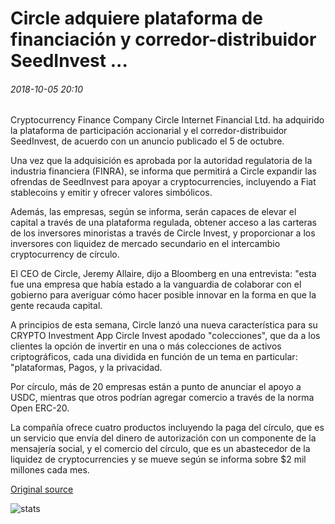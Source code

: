 # Circle adquiere plataforma de financiación y corredor-distribuidor SeedInvest ...

###### 2018-10-05 20:10

Cryptocurrency Finance Company Circle Internet Financial Ltd. ha adquirido la plataforma de participación accionarial y el corredor-distribuidor SeedInvest, de acuerdo con un anuncio publicado el 5 de octubre.

Una vez que la adquisición es aprobada por la autoridad regulatoria de la industria financiera (FINRA), se informa que permitirá a Circle expandir las ofrendas de SeedInvest para apoyar a cryptocurrencies, incluyendo a Fiat stablecoins y emitir y ofrecer valores simbólicos.

Además, las empresas, según se informa, serán capaces de elevar el capital a través de una plataforma regulada, obtener acceso a las carteras de los inversores minoristas a través de Circle Invest, y proporcionar a los inversores con liquidez de mercado secundario en el intercambio cryptocurrency de círculo.

El CEO de Circle, Jeremy Allaire, dijo a Bloomberg en una entrevista: "esta fue una empresa que había estado a la vanguardia de colaborar con el gobierno para averiguar cómo hacer posible innovar en la forma en que la gente recauda capital.

A principios de esta semana, Circle lanzó una nueva característica para su CRYPTO Investment App Circle Invest apodado "colecciones", que da a los clientes la opción de invertir en una o más colecciones de activos criptográficos, cada una dividida en función de un tema en particular: "plataformas, Pagos, y la privacidad.

Por círculo, más de 20 empresas están a punto de anunciar el apoyo a USDC, mientras que otros podrían agregar comercio a través de la norma Open ERC-20.

La compañía ofrece cuatro productos incluyendo la paga del círculo, que es un servicio que envía del dinero de autorización con un componente de la mensajería social, y el comercio del círculo, que es un abastecedor de la liquidez de cryptocurrencies y se mueve según se informa sobre $2 mil millones cada mes.

[Original source](https://cointelegraph.com/news/circle-acquires-crowdfunding-platform-and-broker-dealer-seedinvest)

![stats](https://c.statcounter.com/11760860/0/a89fa40b/1/ "stats")